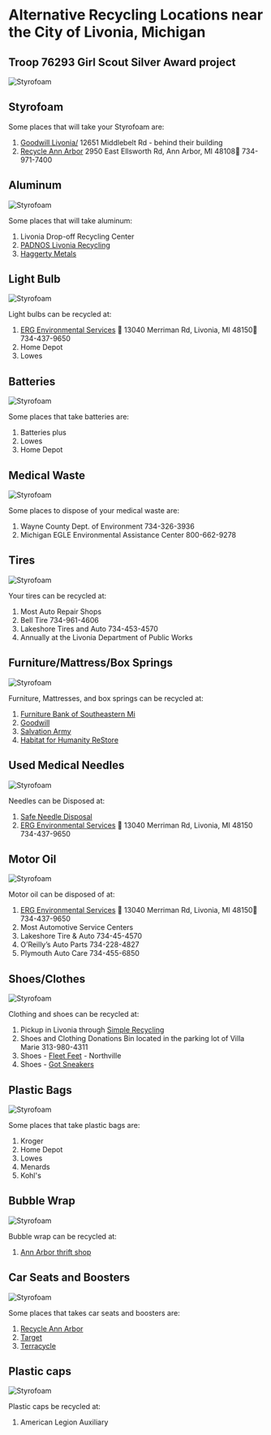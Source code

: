 # Alternative Recycling Locations near the City of Livonia, Michigan
## Troop 76293 Girl Scout Silver Award project

<img class="right" src="./assets/images/th.jpg" alt="Styrofoam" />

## Styrofoam 
Some places that will take your Styrofoam are:
1.    [Goodwill Livonia/](https://www.goodwilldetroit.org/stores/)                                                                                                                                               12651 Middlebelt Rd - behind their building                                                 
2. [Recycle Ann Arbor](https://www.recycleannarbor.org/divisions/drop-off-station)                                                                      	                                                                2950 East Ellsworth Rd, Ann Arbor, MI 48108 734-971-7400 

<span class="footer"></span>

## Aluminum
<img class="right" src="./assets/images/aluminum.jpg" alt="Styrofoam" />

Some places that will take aluminum:
1. Livonia Drop-off Recycling Center 
2. [PADNOS Livonia Recycling](https://www.recycleannarbor.org/divisions/drop-off-station) 
3. [Haggerty Metals](https://www.haggertymetal.com/)

<span class="footer"></span>

## Light Bulb
<img class="right" src="./assets/images/light.jpg" alt="Styrofoam" />

 Light bulbs can be recycled at:
1. [ERG Environmental Services](https://ergenvironmental.com/environmental-services/household-hazardous-waste-drop-off/)  13040 Merriman Rd, Livonia, MI 48150 734-437-9650
2. Home Depot
3. Lowes

## Batteries
<img class="right" src="./assets/images/battery.jpg" alt="Styrofoam" />

Some places that take batteries are:
1. Batteries plus
2. Lowes
3. Home Depot

## Medical Waste
<img class="right" src="./assets/images/medical.jpg" alt="Styrofoam" />

Some places to dispose of your medical waste are:
1. Wayne County Dept. of Environment 734-326-3936
2. Michigan EGLE Environmental Assistance Center 800-662-9278

## Tires
<img class="right" src="./assets/images/tires.jpg" alt="Styrofoam" />

Your tires can be recycled at:
1. Most Auto Repair Shops
2. Bell Tire 734-961-4606
3. Lakeshore Tires and Auto 734-453-4570
4. Annually at the Livonia Department of Public Works

## Furniture/Mattress/Box Springs
<img class="right" src="./assets/images/furniture.jpg" alt="Styrofoam" />

Furniture, Mattresses, and box springs can be recycled at:
1. [Furniture Bank of Southeastern Mi](https://www.furniture-bank.org/donate/#donate-furniture)
2. [Goodwill](https://www.goodwillsemi.org/donate/donate-your-goods/)
3. [Salvation Army](https://satruck.org/donate/choose)
4. [Habitat for Humanity ReStore](https://www.habitat.org/restores/donate-goods)

## Used Medical Needles
<img class="right" src="./assets/images/needles.jpg" alt="Styrofoam" />

Needles can be Disposed at:
1. [Safe Needle Disposal](https://safeneedledisposal.org/#google_vignette)
2. [ERG Environmental Services](https://ergenvironmental.com/environmental-services/household-hazardous-waste-drop-off/)  13040 Merriman Rd, Livonia, MI 48150 734-437-9650

## Motor Oil
<img class="right" src="./assets/images/oil.jpg" alt="Styrofoam" />

Motor oil can be disposed of at:
1. [ERG Environmental Services](https://ergenvironmental.com/environmental-services/household-hazardous-waste-drop-off/)  13040 Merriman Rd, Livonia, MI 48150 734-437-9650 
2. Most Automotive Service Centers
3. Lakeshore Tire & Auto 734-45-4570
4. O’Reilly’s Auto Parts 734-228-4827
5. Plymouth Auto Care 734-455-6850

## Shoes/Clothes
<img class="right" src="./assets/images/shoe.jpg" alt="Styrofoam" />

Clothing and shoes can be recycled at:
1. Pickup in Livonia through [Simple Recycling](https://simplerecycling.com/)
2. Shoes and Clothing Donations Bin located in the parking lot of Villa Marie 313-980-4311
3. Shoes - [Fleet Feet](https://www.fleetfeet.com/s/semichigan/locations/northville?srsltid=AfmBOopWo4-EiYxkW45UmuPPtsyPVT-AeXYjTwxtDwhoy7YhAWjfyoEX) - Northville
4. Shoes - [Got Sneakers](http://www.gotsneakers.com)

## Plastic Bags
<img class="right" src="./assets/images/bag.jpg" alt="Styrofoam" />

Some places that take plastic bags are:
1. Kroger
2. Home Depot
3. Lowes
4. Menards
5. Kohl's

## Bubble Wrap
<img class="right" src="./assets/images/bubble.jpg" alt="Styrofoam" />

Bubble wrap can be recycled at:
1. [Ann Arbor thrift shop](https://annarborthriftshop.org/)

## Car Seats and Boosters
<img class="right" src="./assets/images/seat.jpg" alt="Styrofoam" />

Some places that takes car seats and boosters are:
1. [Recycle Ann Arbor](https://www.recycleannarbor.org/a-z-recycling-guide?page=1)
2. [Target](https://www.target.com/c/car-seat-trade-in-event-faq/-/N-ln7zc)
3. [Terracycle](https://shop.terracycle.com/en-US/products/baby-gear-zero-waste-pallet)

## Plastic caps
<img class="right" src="./assets/images/caps.jpg" alt="Styrofoam" />

Plastic caps be recycled at:
1. American Legion Auxiliary